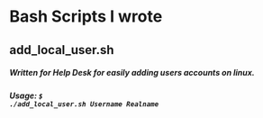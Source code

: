 # Bash Scripts I wrote

## add_local_user.sh
##### Written for Help Desk for easily adding users accounts on linux.
##### Usage: <code>$ ./add_local_user.sh Username Realname</code>
